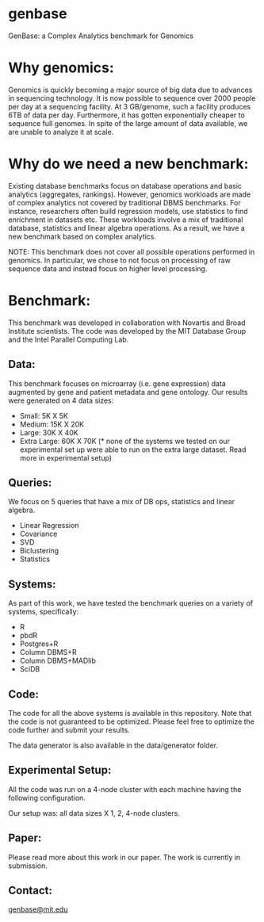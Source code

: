 genbase
=======

GenBase: a Complex Analytics benchmark for Genomics

Why genomics:
=============

Genomics is quickly becoming a major source of big data due to advances in sequencing technology. It is now possible to sequence over 2000 people per day at a sequencing facility. At 3 GB/genome, such a facility produces 6TB of data per day. Furthermore, it has gotten exponentially cheaper to sequence full genomes. In spite of the large amount of data available, we are unable to analyze it at scale.

Why do we need a new benchmark:
===============================

Existing database benchmarks focus on database operations and basic analytics (aggregates, rankings). However, genomics workloads are made of complex analytics not covered by traditional DBMS benchmarks. For instance, researchers often build regression models, use statistics to find enrichment in datasets etc. These workloads involve a mix of traditional database, statistics and linear algebra operations. As a result, we have a new benchmark based on complex analytics.

NOTE: This benchmark does not cover all possible operations performed in genomics. In particular, we chose to not focus on processing of raw sequence data and instead focus on higher level processing.

Benchmark:
==========

This benchmark was developed in collaboration with Novartis and Broad Institute scientists. The code was developed by the MIT Database Group and the Intel Parallel Computing Lab.

Data:
-----

This benchmark focuses on microarray (i.e. gene expression) data augmented by gene and patient metadata and gene ontology. Our results were generated on 4 data sizes:

- Small: 5K X 5K
- Medium: 15K X 20K
- Large: 30K X 40K
- Extra Large: 60K X 70K (* none of the systems we tested on our experimental set up were able to run on the extra large dataset. Read more in experimental setup)

Queries:
--------

We focus on 5 queries that have a mix of DB ops, statistics and linear algebra.

- Linear Regression
- Covariance
- SVD
- Biclustering
- Statistics

Systems:
--------

As part of this work, we have tested the benchmark queries on a variety of systems, specifically:
- R
- pbdR
- Postgres+R
- Column DBMS+R
- Column DBMS+MADlib
- SciDB

Code:
-----

The code for all the above systems is available in this repository. Note that the code is not guaranteed to be optimized. Please feel free to optimize the code further and submit your results.

The data generator is also available in the data/generator folder. 

Experimental Setup:
-------------------

All the code was run on a 4-node cluster with each machine having the following configuration.

Our setup was: all data sizes X 1, 2, 4-node clusters.

Paper:
------

Please read more about this work in our paper. The work is currently in submission.

Contact:
--------

genbase@mit.edu





